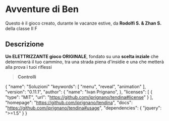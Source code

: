 # Avventure di Ben

Questo è il gioco creato, durante le vacanze estive, da __Rodolfi S. & Zhan S.__ della classe II F

## Descrizione 

__Un ELETTRIZZANTE gioco ORIGINALE__, fondato su una __scelta inziale__ che determinerà il tuo cammino, tra una strada piena d'insidie e una che metterà alla prova i tuoi riflessi

>__Controlli__



{
    "name": "Soluzioni"
    "keywords": [
        "menu",
        "reveal",
        "animation"
    ],
    "version": "0.11.1",
    "author": {
        "name": "Ivan Prignano",
    },
    "licenses": [
        {
            "type": "MIT",
            "url": "https://github.com/iprignano/tendina#license"
        }
    ],
    "homepage": "https://github.com/iprignano/tendina",
    "docs": "https://github.com/iprignano/tendina#usage",
    "dependencies": {
        "jquery": ">=1.5"
    }
}
